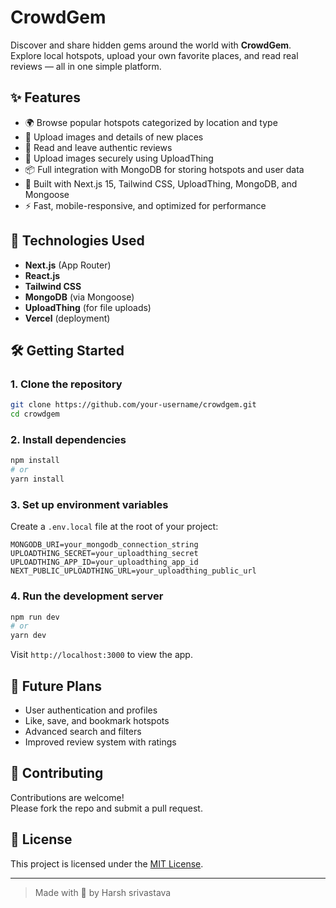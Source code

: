# CrowdGem

Discover and share hidden gems around the world with **CrowdGem**.  
Explore local hotspots, upload your own favorite places, and read real reviews — all in one simple platform.

## ✨ Features

- 🌍 Browse popular hotspots categorized by location and type
- 📸 Upload images and details of new places
- 📝 Read and leave authentic reviews
- 📂 Upload images securely using UploadThing
- 📦 Full integration with MongoDB for storing hotspots and user data
- 🧹 Built with Next.js 15, Tailwind CSS, UploadThing, MongoDB, and Mongoose
- ⚡ Fast, mobile-responsive, and optimized for performance

## 🚀 Technologies Used

- **Next.js** (App Router)
- **React.js**
- **Tailwind CSS**
- **MongoDB** (via Mongoose)
- **UploadThing** (for file uploads)
- **Vercel** (deployment)

## 🛠️ Getting Started

### 1. Clone the repository

```bash
git clone https://github.com/your-username/crowdgem.git
cd crowdgem
```

### 2. Install dependencies

```bash
npm install
# or
yarn install
```

### 3. Set up environment variables

Create a `.env.local` file at the root of your project:

```plaintext
MONGODB_URI=your_mongodb_connection_string
UPLOADTHING_SECRET=your_uploadthing_secret
UPLOADTHING_APP_ID=your_uploadthing_app_id
NEXT_PUBLIC_UPLOADTHING_URL=your_uploadthing_public_url
```

### 4. Run the development server

```bash
npm run dev
# or
yarn dev
```

Visit `http://localhost:3000` to view the app.



## 🧐 Future Plans

- User authentication and profiles
- Like, save, and bookmark hotspots
- Advanced search and filters
- Improved review system with ratings

## 🤝 Contributing

Contributions are welcome!  
Please fork the repo and submit a pull request.

## 📝 License

This project is licensed under the [MIT License](LICENSE).

---

> Made with 💎 by Harsh srivastava

